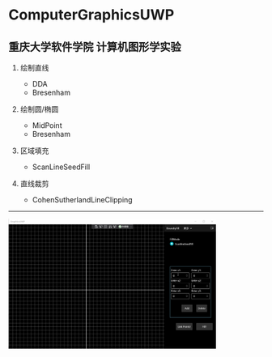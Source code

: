 # ComputerGraphicsUWP

重庆大学软件学院 计算机图形学实验
---
1. 绘制直线
    - DDA
    - Bresenham  
    
2. 绘制圆/椭圆
    - MidPoint
    - Bresenham  
    
3. 区域填充
    - ScanLineSeedFill  
    
4. 直线裁剪
    - CohenSutherlandLineClipping 

---
<img src="readme/example.gif" alt="example" style="zoom: 40%;" />

